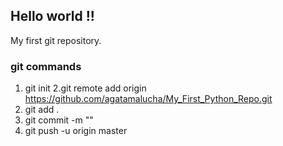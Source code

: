 ## Hello world !!
My first git repository.


### git commands
1. git init
2.git remote add origin https://github.com/agatamalucha/My_First_Python_Repo.git
3. git add .
4. git commit -m "<MESSAGE>"
5. git push -u origin master